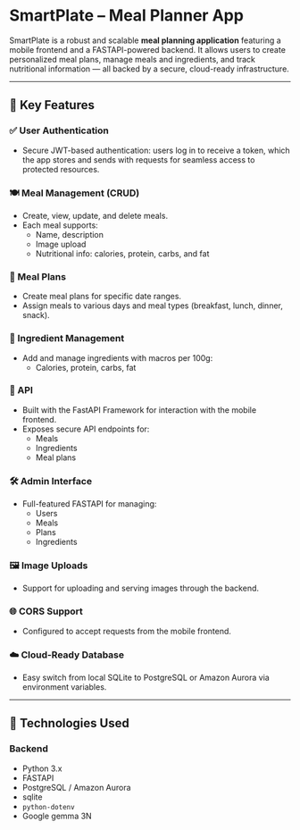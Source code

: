 # SmartPlate – Meal Planner App

SmartPlate is a robust and scalable **meal planning application** featuring a mobile frontend and a FASTAPI-powered backend. It allows users to create personalized meal plans, manage meals and ingredients, and track nutritional information — all backed by a secure, cloud-ready infrastructure.

---

## 🚀 Key Features

### ✅ User Authentication
- Secure JWT-based authentication: users log in to receive a token, which the app stores and sends with requests for seamless access to protected resources.

### 🍽️ Meal Management (CRUD)
- Create, view, update, and delete meals.
- Each meal supports:
  - Name, description
  - Image upload
  - Nutritional info: calories, protein, carbs, and fat

### 📅 Meal Plans
- Create meal plans for specific date ranges.
- Assign meals to various days and meal types (breakfast, lunch, dinner, snack).

### 🧂 Ingredient Management
- Add and manage ingredients with macros per 100g:
  - Calories, protein, carbs, fat

### 🔌 API
- Built with the FastAPI Framework for interaction with the mobile frontend.
- Exposes secure API endpoints for:
  - Meals
  - Ingredients
  - Meal plans

### 🛠️ Admin Interface
- Full-featured FASTAPI for managing:
  - Users
  - Meals
  - Plans
  - Ingredients

### 🖼️ Image Uploads
- Support for uploading and serving images through the backend.

### 🌐 CORS Support
- Configured to accept requests from the mobile frontend.

### ☁️ Cloud-Ready Database
- Easy switch from local SQLite to PostgreSQL or Amazon Aurora via environment variables.

---

## 🧰 Technologies Used

### Backend
- Python 3.x
- FASTAPI
- PostgreSQL / Amazon Aurora
- sqlite
- `python-dotenv`
- Google gemma 3N

